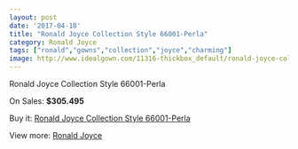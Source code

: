 ```yaml
---
layout: post
date: '2017-04-18'
title: "Ronald Joyce Collection Style 66001-Perla"
category: Ronald Joyce
tags: ["ronald","gowns","collection","joyce","charming"]
image: http://www.idealgown.com/11316-thickbox_default/ronald-joyce-collection-style-66001-perla.jpg
---
```

Ronald Joyce Collection Style 66001-Perla

On Sales: **$305.495**
<a href="https://www.idealgown.com/en/ronald-joyce/4638-ronald-joyce-collection-style-66001-perla.html"><amp-img layout="responsive" width="600" height="600" src="//www.idealgown.com/11316-thickbox_default/ronald-joyce-collection-style-66001-perla.jpg" alt="Ronald Joyce Collection Style 66001-Perla 0" /></a>
<a href="https://www.idealgown.com/en/ronald-joyce/4638-ronald-joyce-collection-style-66001-perla.html"><amp-img layout="responsive" width="600" height="600" src="//www.idealgown.com/11318-thickbox_default/ronald-joyce-collection-style-66001-perla.jpg" alt="Ronald Joyce Collection Style 66001-Perla 1" /></a>
<a href="https://www.idealgown.com/en/ronald-joyce/4638-ronald-joyce-collection-style-66001-perla.html"><amp-img layout="responsive" width="600" height="600" src="//www.idealgown.com/11317-thickbox_default/ronald-joyce-collection-style-66001-perla.jpg" alt="Ronald Joyce Collection Style 66001-Perla 2" /></a>

Buy it: [Ronald Joyce Collection Style 66001-Perla](https://www.idealgown.com/en/ronald-joyce/4638-ronald-joyce-collection-style-66001-perla.html "Ronald Joyce Collection Style 66001-Perla")

View more: [Ronald Joyce](https://www.idealgown.com/en/56-ronald-joyce "Ronald Joyce")